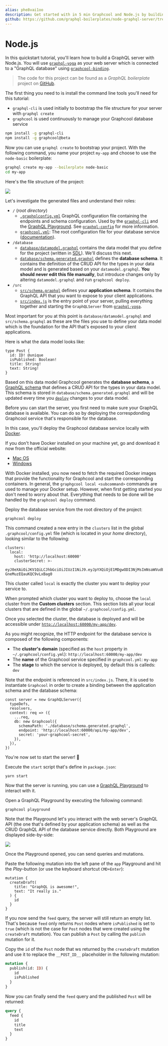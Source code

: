 ```yaml
---
alias: phe8vai1oo
description: Get started with in 5 min Graphcool and Node.js by building a GraphQL backend and deploying it with Docker
github: https://github.com/graphql-boilerplates/node-graphql-server/tree/master/basic
---
```


# Node.js

In this quickstart tutorial, you'll learn how to build a GraphQL server with Node.js. You will use  [`graphql-yoga`](https://github.com/graphcool/graphql-yoga/) as your web server which is connected to a "GraphQL database" using [`graphcool-binding`](https://github.com/graphcool/graphcool-binding).

> The code for this project can be found as a _GraphQL boilerplate_ project on [GitHub](https://github.com/graphql-boilerplates/node-graphql-server/tree/master/basic).

The first thing you need to is install the command line tools you'll need for this tutorial:

- `graphql-cli` is used initially to bootstrap the file structure for your server with `graphql create`
- `graphcool` is used continuously to manage your Graphcool database service

<Instruction>

```sh
npm install -g graphql-cli
npm install -g graphcool@beta
```

</Instruction>

<Instruction>

Now you can use `graphql create` to bootstrap your project. With the following command, you name your project `my-app` and choose to use the `node-basic` boilerplate:

```sh
graphql create my-app --boilerplate node-basic
cd my-app
```

</Instruction>

Here's the file structure of the project:

![](https://cdn-images-1.medium.com/max/900/1*xBvxqgFDJrUGxDZChPObHA.png)

Let's investigate the generated files and understand their roles:

- `/` (_root directory_)
  - [`.graphqlconfig.yml`](./.graphqlconfig.yml) GraphQL configuration file containing the endpoints and schema configuration. Used by the [`graphql-cli`](https://github.com/graphcool/graphql-cli) and the [GraphQL Playground](https://github.com/graphcool/graphql-playground). See [`graphql-config`](https://github.com/graphcool/graphql-config) for more information.
  - [`graphcool.yml`](./graphcool.yml): The root configuration file for your database service ([documentation](https://www.graph.cool/docs/1.0/reference/graphcool.yml/overview-and-example-foatho8aip)).
- `/database`
  - [`database/datamodel.graphql`](./database/datamodel.graphql) contains the data model that you define for the project (written in [SDL](https://blog.graph.cool/graphql-sdl-schema-definition-language-6755bcb9ce51)). We'll discuss this next.
  - [`database/schema.generated.graphql`](./database/schema.generated.graphql) defines the **database schema**. It contains the definition of the CRUD API for the types in your data model and is generated based on your `datamodel.graphql`. **You should never edit this file manually**, but introduce changes only by altering `datamodel.graphql` and run `graphcool deploy`.
- `/src`
  - [`src/schema.graphql`](src/schema.graphql) defines your **application schema**. It contains the GraphQL API that you want to expose to your client applications.
  - [`src/index.js`](src/index.js) is the entry point of your server, pulling everything together and starting the `GraphQLServer` from [`graphql-yoga`](https://github.com/graphcool/graphql-yoga).

Most important for you at this point is `database/datamodel.graphql` and `src/schema.graphql` as these are the files you use to define your data model which is the foundation for the API that's exposed to your client applications.

Here is what the data model looks like:

```graphql(path="database/datamodel.graphql")
type Post {
  id: ID! @unique
  isPublished: Boolean!
  title: String!
  text: String!
}
```

Based on this data model Graphcool generates the **database schema**, a [GraphQL schema](https://blog.graph.cool/graphql-server-basics-the-schema-ac5e2950214e) that defines a CRUD API for the types in your data model. This schema is stored in `database/schema.generated.graphql` and will be updated every time you [`deploy`](!alias-kee1iedaov) changes to your data model.

Before you can start the server, you first need to make sure your GraphQL database is available. You can do so by deploying the correspdonding Graphcool service that's responsible for the database.

In this case, you'll deploy the Graphcool database service locally with [Docker](https://www.docker.com/).

<Instruction>

If you don't have Docker installed on your machine yet, go and download it now from the official website:

- [Mac OS](https://www.docker.com/docker-mac)
- [Windows](https://www.docker.com/docker-windows)

</Instruction>

With Docker installed, you now need to fetch the required Docker images that provide the functionality for Graphcool and start the corresponding containers. In general, the `graphgcool local <subcommand>` commands are used to manage your Docker setup. However, when first getting started you don't need to worry about that. Everything that needs to be done will be handled by the `graphcool deploy` command.

<Instruction>

Deploy the database service from the root directory of the project:

```bash(path="")
graphcool deploy
```

</Instruction>

This command created a new entry in the `clusters` list in the global `.graphcool/config.yml` file (which is located in your _home_ directory), looking similar to the following:

<!--```yml(path="~/.graphcool/config.yml"&nocopy) -->

```yml(path=".../.graphcool/config.yml"&nocopy)
clusters:
  local:
    host: 'http://localhost:60000'
    clusterSecret: >-
      eyJ0eXAiOiJKV1QiLCJhbGciOiJIUzI1NiJ9.eyJpYXQiOjE1MDgwODI3NjMsImNsaWVudElkIjoiY2o4bmJ5bjE3MDAvMDAxNzdmNHZzN3FxNCJ9.sOyzwJplYF2x9YHXGVtnd-GneMuzEQauKQC9vLxBag0
```

This cluster called `local` is exactly the cluster you want to deploy your service to.

<Instruction>

When prompted which cluster you want to deploy to, choose the `local` cluster from the **Custom clusters** section. This section lists all your local clusters that are defined in the global `~/.graphcool/config.yml`.

</Instruction>

Once you selected the cluster, the database is deployed and will be accessible under [`http://localhost:60000/my-app/dev`](http://localhost:60000/my-app/dev).

As you might recognize, the HTTP endpoint for the database service is composed of the following components:

- The **cluster's domain** (specified as the `host` property in `~/.graphcool/config.yml`): `http://localhost:60000/my-app/dev`
- The **name** of the Graphcool service specified in `graphcool.yml`: `my-app`
- The **stage** to which the service is deployed, by default this is calleds: `dev`

Note that the endpoint is referenced in `src/index.js`. There, it is used to instantiate `Graphcool` in order to create a binding between the application schema and the database schema:

```js(path="src/index.js"&nocopy)
const server = new GraphQLServer({
  typeDefs,
  resolvers,
  context: req => ({
    ...req,
    db: new Graphcool({
      schemaPath: './database/schema.generated.graphql',
      endpoint: 'http://localhost:60000/api/my-app/dev',
      secret: 'your-graphcool-secret',
    }),
  }),
})
```

You're now set to start the server! 🚀

<Instruction>

Execute the `start` script that's define in `package.json`:

```bash(path="")
yarn start
```

</Instruction>

Now that the server is running, you can use a [GraphQL Playground](https://github.com/graphcool/graphql-playground) to interact with it.

<Instruction>

Open a GraphQL Playground by executing the following command:

```bash(path="")
graphcool playground
```

</Instruction>

Note that the Playground let's you interact with the web server's GraphQL API (the one that's defined by your application schema) as well as the CRUD GraphQL API of the database service directly. Both Playground are displayed side-by-side:

![](https://imgur.com/a/tPSLc.png)

Once the Playground opened, you can send queries and mutations.

<Instruction>

Paste the following mutation into the left pane of the `app` Playground and hit the _Play_-button (or use the keyboard shortcut `CMD+Enter`):

```grahpql
mutation {
  createDraft(
    title: "GraphQL is awesome!",
    text: "It really is."
  ) {
    id
  }
}
```

</Instruction>

If you now send the `feed` query, the server will still return an empty list. That's because `feed` only returns `Post` nodes where `isPublished` is set to `true` (which is not the case for `Post` nodes that were created using the `createDraft` mutation). You can publish a `Post` by calling the `publish` mutation for it.

<Instruction>

Copy the `id` of the `Post` node that ws returned by the `createDraft` mutation and use it to replace the `__POST_ID__` placeholder in the following mutation:

```graphql
mutation {
  publish(id: ID) {
    id
    isPublished
  }
}
```

</Instruction>

<Instruction>

Now you can finally send the `feed` query and the published `Post` will be returned:

```graphql
query {
  feed {
    id
    title
    text
  }
}
```

</Instruction>
